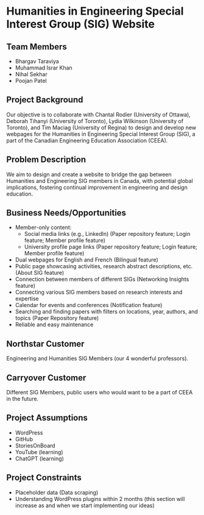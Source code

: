 # Humanities in Engineering Special Interest Group (SIG) Website

## Team Members

- Bhargav Taraviya
- Muhammad Israr Khan
- Nihal Sekhar
- Poojan Patel

## Project Background

Our objective is to collaborate with Chantal Rodier (University of Ottawa), Deborah Tihanyi (University of Toronto), Lydia Wilkinson (University of Toronto), and Tim Maciag (University of Regina) to design and develop new webpages for the Humanities in Engineering Special Interest Group (SIG), a part of the Canadian Engineering Education Association (CEEA).

## Problem Description

We aim to design and create a website to bridge the gap between Humanities and Engineering SIG members in Canada, with potential global implications, fostering continual improvement in engineering and design education.

## Business Needs/Opportunities

- Member-only content:
  - Social media links (e.g., LinkedIn) (Paper repository feature; Login feature; Member profile feature)
  - University profile page links (Paper repository feature; Login feature; Member profile feature)
- Dual webpages for English and French (Bilingual feature)
- Public page showcasing activities, research abstract descriptions, etc. (About SIG feature)
- Connection between members of different SIGs (Networking Insights feature)
- Connecting various SIG members based on research interests and expertise
- Calendar for events and conferences (Notification feature)
- Searching and finding papers with filters on locations, year, authors, and topics (Paper Repository feature)
- Reliable and easy maintenance

## Northstar Customer

Engineering and Humanities SIG Members (our 4 wonderful professors).

## Carryover Customer

Different SIG Members, public users who would want to be a part of CEEA in the future.

## Project Assumptions

- WordPress
- GitHub
- StoriesOnBoard [](https://ppr270.storiesonboard.com/storymap/guidemap)
- YouTube (learning)
- ChatGPT (learning)

## Project Constraints

- Placeholder data (Data scraping)
- Understanding WordPress plugins within 2 months (this section will increase as and when we start implementing our ideas)
